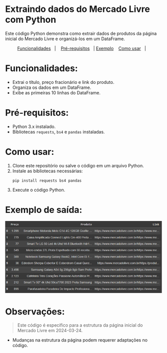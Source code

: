 
  <h1 style=
  >Extraindo dados do Mercado Livre com Python</h1>

  <p>Este código Python demonstra como extrair dados de produtos da página inicial do Mercado Livre e organizá-los em um DataFrame.</p>

  <p align="center">
  <a href="#Funcionalidades">Funcionalidades</a>&nbsp;&nbsp;&nbsp;|&nbsp;&nbsp;&nbsp;
  <a href="#Pré-requisitos:">Pré-requisitos</a>&nbsp;&nbsp;&nbsp;|
  <a href="#Exemplo">Exemplo</a>&nbsp;&nbsp;&nbsp;
  <a href="#Comousar">Como usar</a>&nbsp;&nbsp;&nbsp;|&nbsp;&nbsp;&nbsp;
 
</p>

 # Funcionalidades:

  <ul>
    <li>Extrai o título, preço fracionário e link do produto.</li>
    <li>Organiza os dados em um DataFrame.</li>
    <li>Exibe as primeiras 10 linhas do DataFrame.</li>
  </ul>

  # Pré-requisitos:

  <ul>
    <li>Python 3.x instalado.</li>
    <li>Bibliotecas <code>requests</code>,
       <code
       >bs4</code> e 
      <code>pandas</code> 
      instaladas.</li>
  </ul>

# Como usar:

  <ol>
    <li>Clone este repositório ou salve o código em um arquivo Python.</li>
    <li>Instale as bibliotecas necessárias:</li>
    <pre><code>pip install requests bs4 pandas</code></pre>
    <li>Execute o código Python.</li>
  </ol>

 # Exemplo de saída:
 <img src="./img/tabela.png" alt="tabela usando DataFrame">

# Observações:

> Este código é específico para a estrutura da página inicial do Mercado Livre em 2024-03-24.

- Mudanças na estrutura da página podem requerer adaptações no código.
